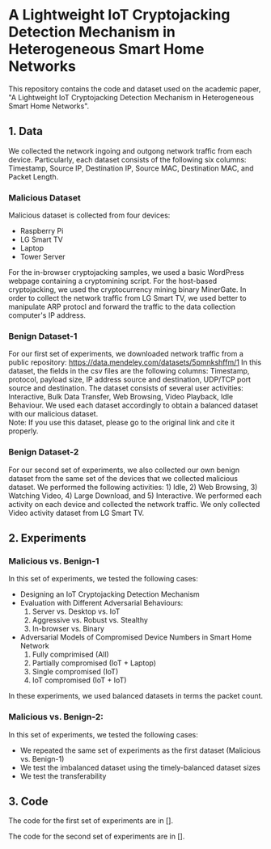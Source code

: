 # A Lightweight IoT Cryptojacking Detection Mechanism in Heterogeneous Smart Home Networks
This repository contains the code and dataset used on the academic paper, "A Lightweight IoT Cryptojacking Detection Mechanism in Heterogeneous Smart Home Networks".

## 1. Data
We collected the network ingoing and outgong network traffic from each device. Particularly, each dataset consists of the following six columns: Timestamp, Source IP, Destination IP, Source MAC, Destination MAC, and Packet Length. 

### Malicious Dataset 

Malicious dataset is collected from four devices:

- Raspberry Pi
- LG Smart TV
- Laptop
- Tower Server

For the in-browser cryptojacking samples, we used a basic WordPress webpage containing a cryptomining script. For the host-based cryptojacking, we used the cryptocurrency mining binary MinerGate. In order to collect the network traffic from LG Smart TV, we used better to manipulate ARP protocl and forward the traffic to the data collection computer's IP address. 

### Benign Dataset-1 

For our first set of experiments, we downloaded network traffic from a public repository: https://data.mendeley.com/datasets/5pmnkshffm/1
In this dataset, the fields in the csv files are the following columns: Timestamp, protocol, payload size, IP address source and destination, UDP/TCP port source and destination. The dataset consists of several user activities: Interactive, Bulk Data Transfer, Web Browsing, Video Playback, Idle Behaviour.  We used each dataset accordingly to obtain a balanced dataset with our malicious dataset.  
Note: If you use this dataset, please go to the original link and cite it properly. 


### Benign Dataset-2 

For our second set of experiments, we also collected our own benign dataset from the same set of the devices that we collected malicious dataset.  We performed the following activities: 1) Idle, 2) Web Browsing, 3) Watching Video, 4) Large Download, and 5) Interactive. We performed each activity on each device and collected the network traffic. We only collected Video activity dataset from LG Smart TV. 

## 2. Experiments 

### Malicious vs. Benign-1 
In this set of experiments, we tested the following cases:

- Designing an IoT Cryptojacking Detection Mechanism
- Evaluation with Different Adversarial Behaviours: 
    1. Server vs. Desktop vs. IoT
    2. Aggressive vs. Robust vs. Stealthy
    3. In-browser vs. Binary
- Adversarial  Models  of  Compromised  Device  Numbers  in Smart Home Network
    1. Fully comprimised (All)
    2. Partially compromised (IoT + Laptop)
    3. Single compromised (IoT)
    4. IoT compromised (IoT + IoT)

In these experiments, we used balanced datasets in terms the packet count. 

### Malicious vs. Benign-2: 
In this set of experiments, we tested the following cases:

- We repeated the same set of experiments as the first dataset (Malicious vs. Benign-1)
- We test the imbalanced dataset using the timely-balanced dataset sizes
- We test the transferability

## 3. Code

The code for the first set of experiments are in [].

The code for the second set of experiments are in [].
















